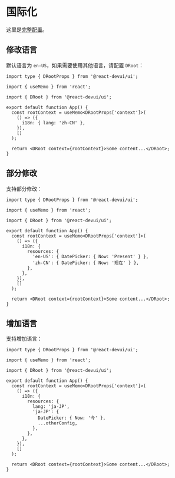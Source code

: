 # 国际化

这里是[完整配置](https://github.com/DevCloudFE/react-devui/blob/main/packages/ui/src/components/root/resources.json)。

## 修改语言

默认语言为 `en-US`，如果需要使用其他语言，请配置 `DRoot`：

```tsx
import type { DRootProps } from '@react-devui/ui';

import { useMemo } from 'react';

import { DRoot } from '@react-devui/ui';

export default function App() {
  const rootContext = useMemo<DRootProps['context']>(
    () => ({
      i18n: { lang: 'zh-CN' },
    }),
    []
  );

  return <DRoot context={rootContext}>Some content...</DRoot>;
}
```

## 部分修改

支持部分修改：

```tsx
import type { DRootProps } from '@react-devui/ui';

import { useMemo } from 'react';

import { DRoot } from '@react-devui/ui';

export default function App() {
  const rootContext = useMemo<DRootProps['context']>(
    () => ({
      i18n: {
        resources: {
          'en-US': { DatePicker: { Now: 'Present' } },
          'zh-CN': { DatePicker: { Now: '现在' } },
        },
      },
    }),
    []
  );

  return <DRoot context={rootContext}>Some content...</DRoot>;
}
```

## 增加语言

支持增加语言：

```tsx
import type { DRootProps } from '@react-devui/ui';

import { useMemo } from 'react';

import { DRoot } from '@react-devui/ui';

export default function App() {
  const rootContext = useMemo<DRootProps['context']>(
    () => ({
      i18n: {
        resources: {
          lang: 'ja-JP',
          'ja-JP': {
            DatePicker: { Now: '今' },
            ...otherConfig,
          },
        },
      },
    }),
    []
  );

  return <DRoot context={rootContext}>Some content...</DRoot>;
}
```
